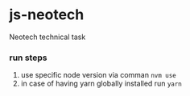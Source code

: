 # js-neotech

Neotech technical task

### run steps

1. use specific node version via comman `nvm use`
2. in case of having yarn globally installed run `yarn`
